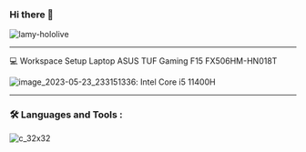### Hi there 👋

![lamy-hololive](https://github.com/Dechia2/Dechia2/assets/101776935/06cb1a1b-ce7d-4f76-a7e1-60dd9562fb53)

---

💻 Workspace Setup
Laptop ASUS TUF Gaming F15 FX506HM-HN018T

![image_2023-05-23_233151336](https://github.com/Dechia2/Dechia2/assets/101776935/e867b23f-5afe-477c-92cb-4778070908fe): Intel Core i5 11400H


---

### :hammer_and_wrench: Languages and Tools :
![c_32x32](https://github.com/Dechia2/Dechia2/assets/101776935/97794658-9d26-4ec7-8957-c8357623fb69)
